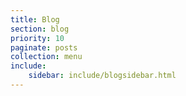 ```yaml
---
title: Blog
section: blog
priority: 10
paginate: posts
collection: menu
include:
    sidebar: include/blogsidebar.html
---
```

